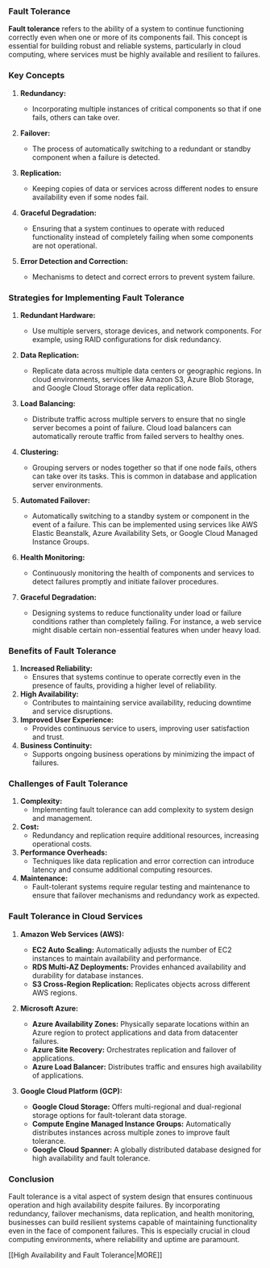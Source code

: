 ### Fault Tolerance

**Fault tolerance** refers to the ability of a system to continue functioning correctly even when one or more of its components fail. This concept is essential for building robust and reliable systems, particularly in cloud computing, where services must be highly available and resilient to failures.

### Key Concepts

1. **Redundancy:**
    
    - Incorporating multiple instances of critical components so that if one fails, others can take over.
2. **Failover:**
    
    - The process of automatically switching to a redundant or standby component when a failure is detected.
3. **Replication:**
    
    - Keeping copies of data or services across different nodes to ensure availability even if some nodes fail.
4. **Graceful Degradation:**
    
    - Ensuring that a system continues to operate with reduced functionality instead of completely failing when some components are not operational.
5. **Error Detection and Correction:**
    
    - Mechanisms to detect and correct errors to prevent system failure.

### Strategies for Implementing Fault Tolerance

1. **Redundant Hardware:**
    
    - Use multiple servers, storage devices, and network components. For example, using RAID configurations for disk redundancy.
2. **Data Replication:**
    
    - Replicate data across multiple data centers or geographic regions. In cloud environments, services like Amazon S3, Azure Blob Storage, and Google Cloud Storage offer data replication.
3. **Load Balancing:**
    
    - Distribute traffic across multiple servers to ensure that no single server becomes a point of failure. Cloud load balancers can automatically reroute traffic from failed servers to healthy ones.
4. **Clustering:**
    
    - Grouping servers or nodes together so that if one node fails, others can take over its tasks. This is common in database and application server environments.
5. **Automated Failover:**
    
    - Automatically switching to a standby system or component in the event of a failure. This can be implemented using services like AWS Elastic Beanstalk, Azure Availability Sets, or Google Cloud Managed Instance Groups.
6. **Health Monitoring:**
    
    - Continuously monitoring the health of components and services to detect failures promptly and initiate failover procedures.
7. **Graceful Degradation:**
    
    - Designing systems to reduce functionality under load or failure conditions rather than completely failing. For instance, a web service might disable certain non-essential features when under heavy load.

### Benefits of Fault Tolerance

1. **Increased Reliability:**
    - Ensures that systems continue to operate correctly even in the presence of faults, providing a higher level of reliability.
2. **High Availability:**
    - Contributes to maintaining service availability, reducing downtime and service disruptions.
3. **Improved User Experience:**
    - Provides continuous service to users, improving user satisfaction and trust.
4. **Business Continuity:**
    - Supports ongoing business operations by minimizing the impact of failures.

### Challenges of Fault Tolerance

1. **Complexity:**
    - Implementing fault tolerance can add complexity to system design and management.
2. **Cost:**
    - Redundancy and replication require additional resources, increasing operational costs.
3. **Performance Overheads:**
    - Techniques like data replication and error correction can introduce latency and consume additional computing resources.
4. **Maintenance:**
    - Fault-tolerant systems require regular testing and maintenance to ensure that failover mechanisms and redundancy work as expected.

### Fault Tolerance in Cloud Services

1. **Amazon Web Services (AWS):**
    
    - **EC2 Auto Scaling:** Automatically adjusts the number of EC2 instances to maintain availability and performance.
    - **RDS Multi-AZ Deployments:** Provides enhanced availability and durability for database instances.
    - **S3 Cross-Region Replication:** Replicates objects across different AWS regions.
2. **Microsoft Azure:**
    
    - **Azure Availability Zones:** Physically separate locations within an Azure region to protect applications and data from datacenter failures.
    - **Azure Site Recovery:** Orchestrates replication and failover of applications.
    - **Azure Load Balancer:** Distributes traffic and ensures high availability of applications.
3. **Google Cloud Platform (GCP):**
    
    - **Google Cloud Storage:** Offers multi-regional and dual-regional storage options for fault-tolerant data storage.
    - **Compute Engine Managed Instance Groups:** Automatically distributes instances across multiple zones to improve fault tolerance.
    - **Google Cloud Spanner:** A globally distributed database designed for high availability and fault tolerance.

### Conclusion

Fault tolerance is a vital aspect of system design that ensures continuous operation and high availability despite failures. By incorporating redundancy, failover mechanisms, data replication, and health monitoring, businesses can build resilient systems capable of maintaining functionality even in the face of component failures. This is especially crucial in cloud computing environments, where reliability and uptime are paramount.

[[High Availability and Fault Tolerance|MORE]]